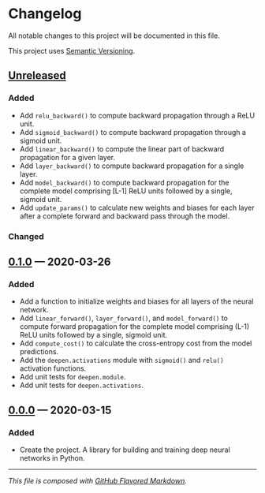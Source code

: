 # Changelog
All notable changes to this project will be documented in this file.

This project uses [Semantic Versioning][sv].

## [Unreleased][new]

### Added
- Add `relu_backward()` to compute backward propagation through a ReLU unit.
- Add `sigmoid_backward()` to compute backward propagation through a sigmoid unit.
- Add `linear_backward()` to compute the linear part of backward propagation for
  a given layer.
- Add `layer_backward()` to compute backward propagation for a single layer.
- Add `model_backward()` to compute backward propagation for the complete model
  comprising [L-1] ReLU units followed by a single, sigmoid unit.
- Add `update_params()` to calculate new weights and biases for each layer after
  a complete forward and backward pass through the model.

### Changed

## [0.1.0][0.1.0] — 2020-03-26

### Added
- Add a function to initialize weights and biases for all layers of the neural
  network.
- Add `linear_forward()`, `layer_forward()`, and `model_forward()` to compute
  forward propagation for the complete model comprising (L-1) ReLU units
  followed by a single, sigmoid unit.
- Add `compute_cost()` to calculate the cross-entropy cost from the model
  predictions.
- Add the `deepen.activations` module with `sigmoid()` and `relu()` activation
  functions.
- Add unit tests for `deepen.module`.
- Add unit tests for `deepen.activations`.

## [0.0.0][0.0.0] — 2020-03-15

### Added
- Create the project. A library for building and training deep neural networks
  in Python.

---
_This file is composed with [GitHub Flavored Markdown][gfm]._

[gfm]: https://github.github.com/gfm/
[sv]: https://semver.org

[new]: https://github.com/petejh/deepen/compare/HEAD..v0.1.0
[0.1.0]: https://github.com/petejh/deepen/releases/tag/v0.1.0
[0.0.0]: https://github.com/petejh/deepen/releases/tag/v0.0.0

